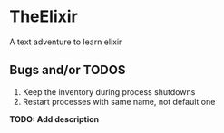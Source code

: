 # TheElixir

A text adventure to learn elixir

## Bugs and/or TODOS
1. Keep the inventory during process shutdowns
2. Restart processes with same name, not default one

**TODO: Add description**
